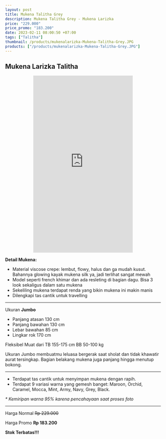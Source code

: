 ```yaml
---
layout: post
title: Mukena Talitha Grey
description: Mukena Talitha Grey - Mukena Larizka
price: "229.000"
price_promo: "183.200"
date: 2023-02-11 08:00:50 +07:00
tags: ["Talitha"]
thumbnail: /products/mukenalarizka-Mukena-Talitha-Grey.JPG
products: ["/products/mukenalarizka-Mukena-Talitha-Grey.JPG"]
---
```


## Mukena Larizka Talitha ##

<center><iframe width="322" height="573" src="https://www.youtube.com/embed/t5U0dtoycJk" title="Video Mukena Talitha - mukenalarizka.com" frameborder="0" allow="accelerometer; autoplay; clipboard-write; encrypted-media; gyroscope; picture-in-picture; web-share" allowfullscreen></iframe></center>

**Detail Mukena:**

* Material viscose crepe: lembut, flowy, halus dan ga mudah kusut. Bahannya glowing kayak mukena silk ya, jadi terlihat sangat mewah
* Model seperti french khimar dan ada resleting di bagian dagu. Bisa 3 look sekaligus dalam satu mukena
* Sekeliling mukena terdapat renda yang bikin mukena ini makin manis
* Dilengkapi tas cantik untuk travelling

---

Ukuran **Jumbo**

* Panjang atasan 130 cm
* Panjang bawahan 130 cm
* Lebar bawahan 85 cm
* Lingkar rok 170 cm

Fleksibel Muat dari TB 155-175 cm BB 50-100 kg

Ukuran Jumbo membuatmu leluasa bergerak saat sholat dan tidak khawatir aurat tersingkap. Bagian belakang mukena juga panjang hingga menutup bokong.

---

* Terdapat tas cantik untuk menyimpan mukena dengan rapih.
* Terdapat 9 variasi warna yang gemesh banget: Maroon, Orchid, Caramel, Mocca, Mint, Army, Navy, Grey, Black.

_* Kemiripan warna 95% karena pencahayaan saat proses foto_

---

Harga Normal ~~Rp 229.000~~

Harga Promo **Rp 183.200**

**Stok Terbatas!!!**
